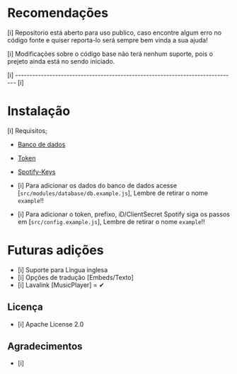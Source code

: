 # Recomendações

[i] Repositorio está aberto para uso publico, caso encontre algum erro no código fonte e quiser reporta-lo será sempre bem vinda a sua ajuda!

[i] Modificações sobre o código base não terá nenhum suporte, pois o prejeto ainda está no sendo iniciado.

[i] ------------------------------------------------------------------------------ [i]

# Instalação

[i] Requisitos;
* [Banco de dados](https://firebase.google.com/)
* [Token](https://discord.com/developers/applications)
* [Spotify-Keys](https://developer.spotify.com/dashboard/applications)

* [i] Para adicionar os dados do banco de dados acesse [`src/modules/database/db.example.js`], Lembre de retirar o nome `example`!!
* [i] Para adicionar o token, prefixo, iD/ClientSecret Spotify siga os passos em [`src/config.example.js`], Lembre de retirar o nome `example`!!

# Futuras adições

* [i] Suporte para Língua inglesa
* [i] Opções de tradução [Embeds/Texto]
* [i] Lavalink [MusicPlayer] = ✔

## Licença 
* [i] Apache License 2.0



## Agradecimentos

* [i] 

